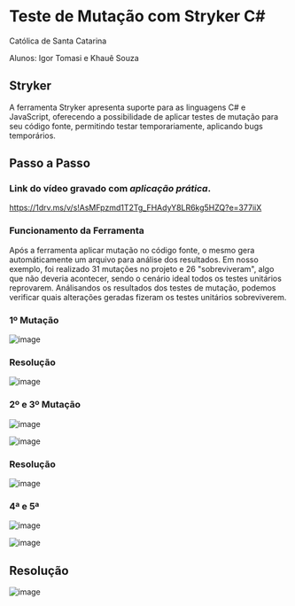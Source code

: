# Teste de Mutação com Stryker C#

Católica de Santa Catarina

Alunos: Igor Tomasi e Khauê Souza

## Stryker

A ferramenta Stryker apresenta suporte para as linguagens C# e JavaScript, oferecendo a possibilidade de aplicar testes de mutação para seu código fonte, permitindo testar temporariamente, aplicando bugs temporários.

## Passo a Passo

### Link do vídeo gravado com *aplicação prática*.

https://1drv.ms/v/s!AsMFpzmd1T2Tg_FHAdyY8LR6kg5HZQ?e=377iiX

### Funcionamento da Ferramenta

Após a ferramenta aplicar mutação no código fonte, o mesmo gera automáticamente um arquivo para análise dos resultados. Em nosso exemplo, foi realizado 31 mutações no projeto e 26 "sobreviveram", algo que não deveria acontecer, sendo o cenário ideal todos os testes unitários reprovarem. Análisandos os resultados dos testes de mutação, podemos verificar quais alterações geradas fizeram os testes unitários sobreviverem.

### 1º Mutação

![image](https://user-images.githubusercontent.com/61890715/176048202-126231d0-ffd2-48c8-9fe2-8a099518ded4.png)

### Resolução

![image](https://user-images.githubusercontent.com/61890715/176049703-b8be3135-6176-4583-9898-03c930c9e853.png)

### 2º e 3º Mutação

![image](https://user-images.githubusercontent.com/61890715/176048457-4e5504cf-a8ff-4b3c-98fe-083b842f344f.png)

![image](https://user-images.githubusercontent.com/61890715/176048665-bb332c98-9fd0-4006-ab13-1b5c3ad5ae17.png)

### Resolução

![image](https://user-images.githubusercontent.com/61890715/176049792-8ab3dd62-5e4e-401c-af98-2e88121d2f7c.png)

### 4ª e 5ª

![image](https://user-images.githubusercontent.com/61890715/176049019-eae11fba-1401-42a9-bdbf-fba89b063dfe.png)

![image](https://user-images.githubusercontent.com/61890715/176049215-89b66c1a-da12-40ee-82d0-9f1f7b4671f6.png)

## Resolução

![image](https://user-images.githubusercontent.com/61890715/176049950-9f38fa10-cf1d-42a0-8e7d-c41bcf065a2f.png)



